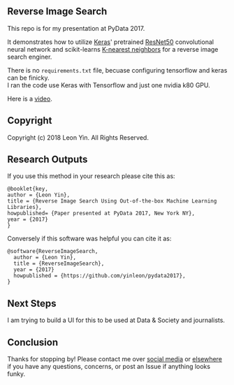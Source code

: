## Reverse Image Search
This repo is for my presentation at PyData 2017.<br>

It demonstrates how to utilize [Keras](https://keras.io/)' pretrained [ResNet50](https://keras.io/applications/#resnet50) convolutional neural network and scikit-learns [K-nearest neighbors](http://scikit-learn.org/stable/modules/neighbors.html) for a reverse image search enginer.<br>

There is no `requirements.txt` file, becuase configuring tensorflow and keras can be finicky. <br>
I ran the code use Keras with Tensorflow and just one nvidia k80 GPU.

Here is a [video](https://www.youtube.com/watch?v=-5BAepEE9I8).

## Copyright
Copyright (c) 2018 Leon Yin. All Rights Reserved.

## Research Outputs
If you use this method in your research please cite this as:
```
@booklet{key,
author = {Leon Yin},
title = {Reverse Image Search Using Out-of-the-box Machine Learning Libraries},
howpublished= {Paper presented at PyData 2017, New York NY},
year = {2017}
}
```

Conversely if this software was helpful you can cite it as:
```
@software{ReverseImageSearch,
  author = {Leon Yin},
  title = {ReverseImageSearch},
  year = {2017}
  howpublished = {https://github.com/yinleon/pydata2017},
}
```

## Next Steps
I am trying to build a UI for this to be used at Data & Society and journalists.

## Conclusion
Thanks for stopping by! Please contact me over [social media](https://twitter.com/LeonYin) or [elsewhere](yinleon.github.io) if you have any questions, concerns, or post an Issue if anything looks funky.
